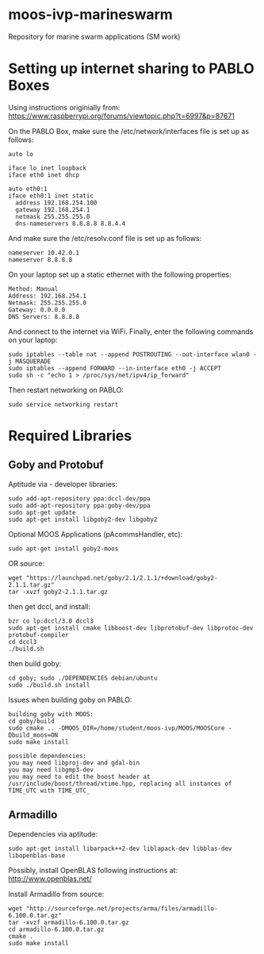 # moos-ivp-marineswarm
Repository for marine swarm applications (SM work)

Setting up internet sharing to PABLO Boxes  
==========================================  
Using instructions originially from:  https://www.raspberrypi.org/forums/viewtopic.php?t=6997&p=87671  

On the PABLO Box, make sure the /etc/network/interfaces file is set up as follows:  

    auto lo  
    
    iface lo inet loopback  
    iface eth0 inet dhcp  
    
    auto eth0:1  
    iface eth0:1 inet static  
      address 192.168.254.100  
      gateway 192.168.254.1  
      netmask 255.255.255.0  
      dns-nameservers 8.8.8.8 8.8.4.4  

And make sure the /etc/resolv.conf file is set up as follows:

    nameserver 10.42.0.1
    nameserver 8.8.8.8

On your laptop set up a static ethernet with the following properties:

    Method: Manual
    Address: 192.168.254.1
    Netmask: 255.255.255.0
    Gateway: 0.0.0.0
    DNS Servers: 8.8.8.8

And connect to the internet via WiFi. Finally, enter the following commands on your laptop:

    sudo iptables --table nat --append POSTROUTING --out-interface wlan0 -j MASQUERADE
    sudo iptables --append FORWARD --in-interface eth0 -j ACCEPT
    sudo sh -c "echo 1 > /proc/sys/net/ipv4/ip_forward"
    
Then restart networking on PABLO:

    sudo service networking restart


Required Libraries  
==================  

Goby and Protobuf  
-----------------  
Aptitude via - developer libraries:  

    sudo add-apt-repository ppa:dccl-dev/ppa
    sudo add-apt-repository ppa:goby-dev/ppa
    sudo apt-get update
    sudo apt-get install libgoby2-dev libgoby2

Optional MOOS Applications (pAcommsHandler, etc):  

    sudo apt-get install goby2-moos

OR source:

    wget "https://launchpad.net/goby/2.1/2.1.1/+download/goby2-2.1.1.tar.gz"  
    tar -xvzf goby2-2.1.1.tar.gz  

then get dccl, and install:

    bzr co lp:dccl/3.0 dccl3  
    sudo apt-get install cmake libboost-dev libprotobuf-dev libprotoc-dev protobuf-compiler
    cd dccl3
    ./build.sh

then build goby:  

    cd goby; sudo ./DEPENDENCIES debian/ubuntu
    sudo ./build.sh install
    
Issues when building goby on PABLO:

    building goby with MOOS:  
    cd goby/build
    sudo cmake .. -DMOOS_DIR=/home/student/moos-ivp/MOOS/MOOSCore -Dbuild_moos=ON  
    sudo make install  
    
    possible dependencies:
    you may need libproj-dev and gdal-bin
    you may need libgmp3-dev
    you may need to edit the boost header at /usr/include/boost/thread/xtime.hpp, replacing all instances of TIME_UTC with TIME_UTC_
    
Armadillo  
---------  
Dependencies via aptitude:

    sudo apt-get install libarpack++2-dev liblapack-dev libblas-dev libopenblas-base

Possibly, install OpenBLAS following instructions at: http://www.openblas.net/

Install Armadillo from source:

    wget "http://sourceforge.net/projects/arma/files/armadillo-6.100.0.tar.gz"
    tar -xvzf armadillo-6.100.0.tar.gz
    cd armadillo-6.100.0.tar.gz
    cmake .
    sudo make install



  

